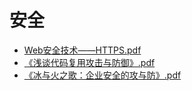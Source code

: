 # <span id = "安全">安全</span>
* [Web安全技术——HTTPS.pdf](doc/Web安全技术——HTTPS.pdf)
* [《浅谈代码复用攻击与防御》.pdf](doc/《浅谈代码复用攻击与防御》.pdf)
* [《冰与火之歌：企业安全的攻与防》.pdf](doc/《冰与火之歌：企业安全的攻与防》.pdf)